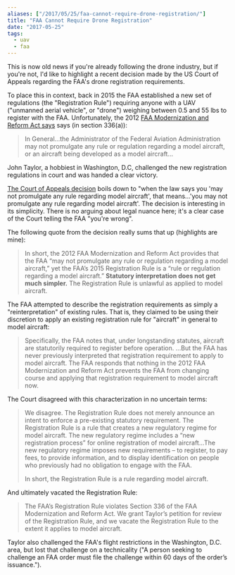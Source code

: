 ```yaml
---
aliases: ["/2017/05/25/faa-cannot-require-drone-registration/"]
title: "FAA Cannot Require Drone Registration"
date: "2017-05-25"
tags:
  - uav
  - faa
---
```


This is now old news if you're already following the drone industry,
but if you're not, I'd like to highlight a recent decision made by the
US Court of Appeals regarding the FAA's drone registration
requirements.

To place this in context, back in 2015 the FAA established a new set
of regulations (the "Registration Rule") requiring anyone with a UAV
("unmanned aerial vehicle", or "drone") weighing between 0.5 and 55
lbs to register with the FAA.  Unfortunately, the 2012 [FAA
Modernization and Reform Act says][bill-658] says (in section 336(a)):

>  In General...the Administrator of the Federal Aviation
>  Administration may not promulgate any rule or regulation regarding
>  a model aircraft, or an aircraft being developed as a model
>  aircraft...

John Taylor, a hobbiest in Washington, D.C, challenged the new
registration regulations in court and was handed a clear victory.

[The Court of Appeals decision][ruling] boils down to "when the law says
you 'may not promulgate any rule regarding model aircraft', that
means...'you may not promulgate any rule regarding model aircraft'.
The decision is interesting in its simplicity.  There is no arguing
about legal nuance here; it's a clear case of the Court telling the
FAA "you're wrong".

The following quote from the decision really sums that up (highlights
are mine):

> In short, the 2012 FAA Modernization and Reform Act provides that
> the FAA “may not promulgate any rule or regulation regarding a model
> aircraft,” yet the FAA’s 2015 Registration Rule is a “rule or
> regulation regarding a model aircraft.” **Statutory interpretation
> does not get much simpler.**  The Registration Rule is unlawful as
> applied to model aircraft.

The FAA attempted to describe the registration requirements as simply
a "reinterpretation" of existing rules.  That is, they claimed to be
using their discretion to apply an existing registration rule for
"aircraft" in general to model aircraft:

> Specifically, the FAA notes that, under longstanding statutes,
> aircraft are statutorily required to register before operation.
> ...But the FAA has never previously interpreted that registration
> requirement to apply to model aircraft. The FAA responds that
> nothing in the 2012 FAA Modernization and Reform Act prevents the
> FAA from changing course and applying that registration requirement
> to model aircraft now.

The Court disagreed with this characterization in no uncertain terms:

> We disagree. The Registration Rule does not merely announce an
> intent to enforce a pre-existing statutory requirement. The
> Registration Rule is a rule that creates a new regulatory regime for
> model aircraft. The new regulatory regime includes a “new
> registration process” for online registration of model
> aircraft...The new regulatory regime imposes new requirements – to
> register, to pay fees, to provide information, and to display
> identification on people who previously had no obligation to engage
> with the FAA.
>
> In short, the Registration Rule is a rule regarding model aircraft.

And ultimately vacated the Registration Rule:

> The FAA’s Registration Rule violates Section 336 of the FAA
> Modernization and Reform Act. We grant Taylor’s petition for review
> of the Registration Rule, and we vacate the Registration Rule to the
> extent it applies to model aircraft. 

Taylor also challenged the FAA's flight restrictions in the
Washington, D.C. area, but lost that challenge on a technicality ("A
person seeking to challenge an FAA order must file the challenge
within 60 days of the order’s issuance.").

[bill-658]: https://www.congress.gov/bill/112th-congress/house-bill/658/text
[ruling]: https://www.cadc.uscourts.gov/internet/opinions.nsf/FA6F27FFAA83E20585258125004FBC13/%24file/15-1495-1675918.pdf

